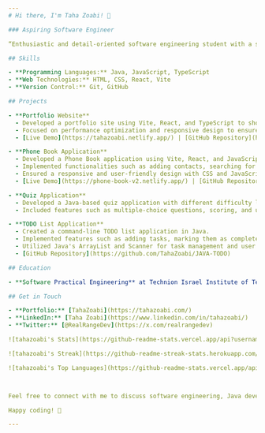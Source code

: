 ```yaml
---
# Hi there, I'm Taha Zoabi! 👋

### Aspiring Software Engineer

“Enthusiastic and detail-oriented software engineering student with a solid foundation in Java programming. Skilled in building robust applications, applying best coding practices, and problem-solving. Passionate about learning new technologies and contributing to impactful projects.”

## Skills

- **Programming Languages:** Java, JavaScript, TypeScript
- **Web Technologies:** HTML, CSS, React, Vite
- **Version Control:** Git, GitHub

## Projects

- **Portfolio Website**
  - Developed a portfolio site using Vite, React, and TypeScript to showcase my projects and skills.
  - Focused on performance optimization and responsive design to ensure a smooth user experience across devices.
  - [Live Demo](https://tahazoabi.netlify.app/) | [GitHub Repository](https://github.com/TahaZoabi/portfolio)

- **Phone Book Application**
  - Developed a Phone Book application using Vite, React, and JavaScript.
  - Implemented functionalities such as adding contacts, searching for contacts, and deleting contacts.
  - Ensured a responsive and user-friendly design with CSS and JavaScript for interactivity.
  - [Live Demo](https://phone-book-v2.netlify.app/) | [GitHub Repository](https://github.com/TahaZoabi/Phone-Book)

- **Quiz Application**
  - Developed a Java-based quiz application with different difficulty levels.
  - Included features such as multiple-choice questions, scoring, and user feedback, allowing users to take quizzes and view their results.

- **TODO List Application**
  - Created a command-line TODO list application in Java.
  - Implemented features such as adding tasks, marking them as complete, and deleting tasks.
  - Utilized Java's ArrayList and Scanner for task management and user input.
  - [GitHub Repository](https://github.com/TahaZoabi/JAVA-TODO)

## Education

- **Software Practical Engineering** at Technion Israel Institute of Technology (Expected Graduation: 2026)

## Get in Touch

- **Portfolio:** [TahaZoabi](https://tahazoabi.com/)
- **LinkedIn:** [Taha Zoabi](https://www.linkedin.com/in/tahazoabi/)
- **Twitter:** [@RealRangeDev](https://x.com/realrangedev)

![tahazoabi's Stats](https://github-readme-stats.vercel.app/api?username=tahazoabi&theme=tokyonight&show_icons=true&hide_border=false&count_private=true)

![tahazoabi's Streak](https://github-readme-streak-stats.herokuapp.com/?user=tahazoabi&theme=tokyonight&hide_border=false)

![tahazoabi's Top Languages](https://github-readme-stats.vercel.app/api/top-langs/?username=tahazoabi&theme=tokyonight&show_icons=true&hide_border=false&layout=compact)



Feel free to connect with me to discuss software engineering, Java development, algorithms, or collaborative opportunities. I am passionate about leveraging technology to create meaningful solutions and eager to contribute to innovative projects.

Happy coding! 🚀

---
```


